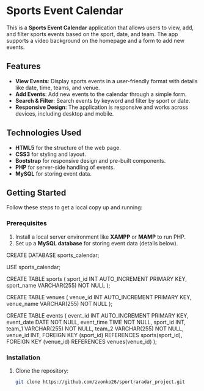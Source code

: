 # Sports Event Calendar

This is a **Sports Event Calendar** application that allows users to view, add, and filter sports events based on the sport, date, and team. The app supports a video background on the homepage and a form to add new events.

## Features

- **View Events**: Display sports events in a user-friendly format with details like date, time, teams, and venue.
- **Add Events**: Add new events to the calendar through a simple form.
- **Search & Filter**: Search events by keyword and filter by sport or date.
- **Responsive Design**: The application is responsive and works across devices, including desktop and mobile.

## Technologies Used

- **HTML5** for the structure of the web page.
- **CSS3** for styling and layout.
- **Bootstrap** for responsive design and pre-built components.
- **PHP** for server-side handling of events.
- **MySQL** for storing event data.

## Getting Started

Follow these steps to get a local copy up and running:

### Prerequisites

1. Install a local server environment like **XAMPP** or **MAMP** to run PHP.
2. Set up a **MySQL database** for storing event data (details below).

CREATE DATABASE sports_calendar;

USE sports_calendar;

CREATE TABLE sports (
    sport_id INT AUTO_INCREMENT PRIMARY KEY,
    sport_name VARCHAR(255) NOT NULL
);

CREATE TABLE venues (
    venue_id INT AUTO_INCREMENT PRIMARY KEY,
    venue_name VARCHAR(255) NOT NULL
);

CREATE TABLE events (
    event_id INT AUTO_INCREMENT PRIMARY KEY,
    event_date DATE NOT NULL,
    event_time TIME NOT NULL,
    sport_id INT,
    team_1 VARCHAR(255) NOT NULL,
    team_2 VARCHAR(255) NOT NULL,
    venue_id INT,
    FOREIGN KEY (sport_id) REFERENCES sports(sport_id),
    FOREIGN KEY (venue_id) REFERENCES venues(venue_id)
);


### Installation

1. Clone the repository:
   ```bash
   git clone https://github.com/zvonko26/sportraradar_project.git
